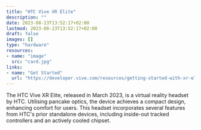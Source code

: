 ```yaml
---
title: "HTC Vive XR Elite"
description: ""
date: 2023-08-23T13:52:17+02:00
lastmod: 2023-08-23T13:52:17+02:00
draft: false
images: []
type: "hardware"
resources:
- name: "image"
  src: "card.jpg"
links:
- name: "Get Started"
  url: "https://developer.vive.com/resources/getting-started-with-xr-elite/"
---
```

The HTC Vive XR Elite, released in March 2023, is a virtual reality headset by HTC. Utilising pancake optics, the device achieves a compact design, enhancing comfort for users. This headset incorporates several features from HTC's prior standalone devices, including inside-out tracked controllers and an actively cooled chipset.
